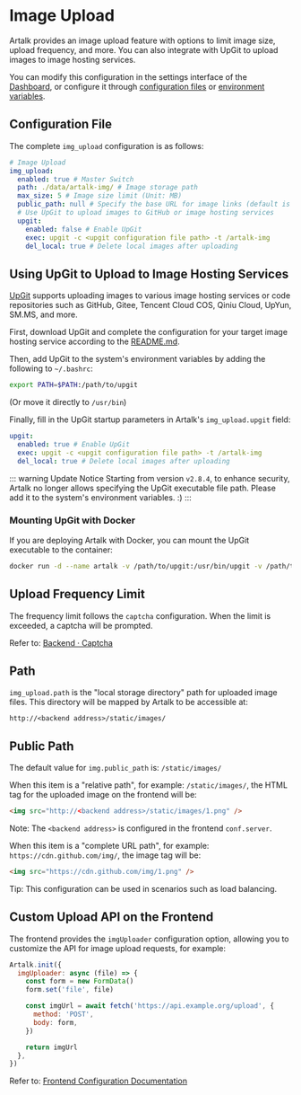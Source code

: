 # Image Upload

Artalk provides an image upload feature with options to limit image size, upload frequency, and more. You can also integrate with UpGit to upload images to image hosting services.

You can modify this configuration in the settings interface of the [Dashboard](../frontend/sidebar.md#settings), or configure it through [configuration files](./config.md#image-upload-img_upload) or [environment variables](../env.md#image-upload).

## Configuration File

The complete `img_upload` configuration is as follows:

```yaml
# Image Upload
img_upload:
  enabled: true # Master Switch
  path: ./data/artalk-img/ # Image storage path
  max_size: 5 # Image size limit (Unit: MB)
  public_path: null # Specify the base URL for image links (default is "/static/images/")
  # Use UpGit to upload images to GitHub or image hosting services
  upgit:
    enabled: false # Enable UpGit
    exec: upgit -c <upgit configuration file path> -t /artalk-img
    del_local: true # Delete local images after uploading
```

## Using UpGit to Upload to Image Hosting Services

[UpGit](https://github.com/pluveto/upgit) supports uploading images to various image hosting services or code repositories such as GitHub, Gitee, Tencent Cloud COS, Qiniu Cloud, UpYun, SM.MS, and more.

First, download UpGit and complete the configuration for your target image hosting service according to the [README.md](https://github.com/pluveto/upgit).

Then, add UpGit to the system's environment variables by adding the following to `~/.bashrc`:

```bash
export PATH=$PATH:/path/to/upgit
```

(Or move it directly to `/usr/bin`)

Finally, fill in the UpGit startup parameters in Artalk's `img_upload.upgit` field:

```yaml
upgit:
  enabled: true # Enable UpGit
  exec: upgit -c <upgit configuration file path> -t /artalk-img
  del_local: true # Delete local images after uploading
```

::: warning Update Notice
Starting from version `v2.8.4`, to enhance security, Artalk no longer allows specifying the UpGit executable file path. Please add it to the system's environment variables. :)
:::

### Mounting UpGit with Docker

If you are deploying Artalk with Docker, you can mount the UpGit executable to the container:

```bash
docker run -d --name artalk -v /path/to/upgit:/usr/bin/upgit -v /path/to/artalk:/app/data -p 8080:23366 artalk
```

## Upload Frequency Limit

The frequency limit follows the `captcha` configuration. When the limit is exceeded, a captcha will be prompted.

Refer to: [Backend · Captcha](./captcha.md)

## Path

`img_upload.path` is the "local storage directory" path for uploaded image files. This directory will be mapped by Artalk to be accessible at:

```
http://<backend address>/static/images/
```

## Public Path

The default value for `img.public_path` is: `/static/images/`

When this item is a "relative path", for example: `/static/images/`, the HTML tag for the uploaded image on the frontend will be:

```html
<img src="http://<backend address>/static/images/1.png" />
```

Note: The `<backend address>` is configured in the frontend `conf.server`.

When this item is a "complete URL path", for example: `https://cdn.github.com/img/`, the image tag will be:

```html
<img src="https://cdn.github.com/img/1.png" />
```

Tip: This configuration can be used in scenarios such as load balancing.

## Custom Upload API on the Frontend

The frontend provides the `imgUploader` configuration option, allowing you to customize the API for image upload requests, for example:

```js
Artalk.init({
  imgUploader: async (file) => {
    const form = new FormData()
    form.set('file', file)

    const imgUrl = await fetch('https://api.example.org/upload', {
      method: 'POST',
      body: form,
    })

    return imgUrl
  },
})
```

Refer to: [Frontend Configuration Documentation](../frontend/config.md#imguploader)
